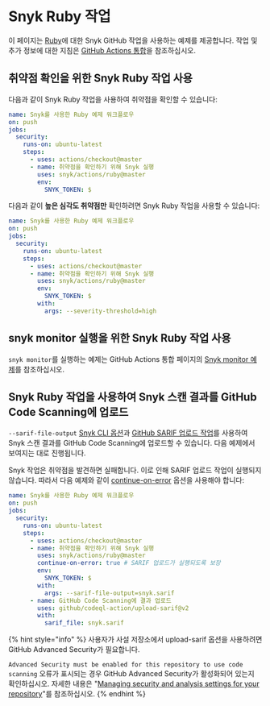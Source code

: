 # Snyk Ruby 작업

이 페이지는 [Ruby](https://github.com/snyk/actions/tree/master/ruby)에 대한 Snyk GitHub 작업을 사용하는 예제를 제공합니다. 작업 및 추가 정보에 대한 지침은 [GitHub Actions 통합](https://docs.snyk.io/integrations/ci-cd-integrations/github-actions-integration)을 참조하십시오.

## 취약점 확인을 위한 Snyk Ruby 작업 사용

다음과 같이 Snyk Ruby 작업을 사용하여 취약점을 확인할 수 있습니다:

```yaml
name: Snyk를 사용한 Ruby 예제 워크플로우
on: push
jobs:
  security:
    runs-on: ubuntu-latest
    steps:
      - uses: actions/checkout@master
      - name: 취약점을 확인하기 위해 Snyk 실행
        uses: snyk/actions/ruby@master
        env:
          SNYK_TOKEN: $
```

다음과 같이 **높은 심각도 취약점만** 확인하려면 Snyk Ruby 작업을 사용할 수 있습니다:

```yaml
name: Snyk를 사용한 Ruby 예제 워크플로우
on: push
jobs:
  security:
    runs-on: ubuntu-latest
    steps:
      - uses: actions/checkout@master
      - name: 취약점을 확인하기 위해 Snyk 실행
        uses: snyk/actions/ruby@master
        env:
          SNYK_TOKEN: $
        with:
          args: --severity-threshold=high
```

## snyk monitor 실행을 위한 Snyk Ruby 작업 사용

`snyk monitor`를 실행하는 예제는 GitHub Actions 통합 페이지의 [Snyk monitor 예제](https://docs.snyk.io/integrations/ci-cd-integrations/github-actions-integration#snyk-monitor-example)를 참조하십시오.

## Snyk Ruby 작업을 사용하여 Snyk 스캔 결과를 GitHub Code Scanning에 업로드

`--sarif-file-output` [Snyk CLI 옵션](https://docs.snyk.io/snyk-cli/cli-reference)과 [GitHub SARIF 업로드 작업](https://docs.github.com/en/code-security/secure-coding/uploading-a-sarif-file-to-github)를 사용하여 Snyk 스캔 결과를 GitHub Code Scanning에 업로드할 수 있습니다. 다음 예제에서 보여지는 대로 진행됩니다.

Snyk 작업은 취약점을 발견하면 실패합니다. 이로 인해 SARIF 업로드 작업이 실행되지 않습니다. 따라서 다음 예제와 같이 [continue-on-error](https://docs.github.com/en/actions/reference/workflow-syntax-for-github-actions#jobsjob\_idstepscontinue-on-error) 옵션을 사용해야 합니다:

```yaml
name: Snyk를 사용한 Ruby 예제 워크플로우
on: push
jobs:
  security:
    runs-on: ubuntu-latest
    steps:
      - uses: actions/checkout@master
      - name: 취약점을 확인하기 위해 Snyk 실행
        uses: snyk/actions/ruby@master
        continue-on-error: true # SARIF 업로드가 실행되도록 보장
        env:
          SNYK_TOKEN: $
        with:
          args: --sarif-file-output=snyk.sarif
      - name: GitHub Code Scanning에 결과 업로드
        uses: github/codeql-action/upload-sarif@v2
        with:
          sarif_file: snyk.sarif
```

{% hint style="info" %}
사용자가 사설 저장소에서 upload-sarif 옵션을 사용하려면 GitHub Advanced Security가 필요합니다. &#x20;

`Advanced Security must be enabled for this repository to use code scanning` 오류가 표시되는 경우 GitHub Advanced Security가 활성화되어 있는지 확인하십시오. 자세한 내용은 "[Managing security and analysis settings for your repository](https://docs.github.com/en/repositories/managing-your-repositorys-settings-and-features/enabling-features-for-your-repository/managing-security-and-analysis-settings-for-your-repository)"를 참조하십시오.
{% endhint %}